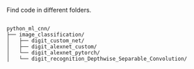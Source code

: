 Find code in different folders.

```

python_ml_cnn/
├── image_classification/
│   ├── digit_custom_net/
│   ├── digit_alexnet_custom/
│   └── digit_alexnet_pytorch/
│   └── digit_recognition_Depthwise_Separable_Convolution/

```
